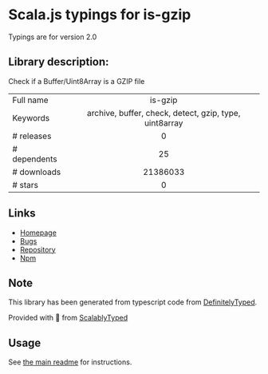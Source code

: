 
# Scala.js typings for is-gzip

Typings are for version 2.0

## Library description:
Check if a Buffer/Uint8Array is a GZIP file

|                    |                 |
| ------------------ | :-------------: |
| Full name          | is-gzip |
| Keywords           | archive, buffer, check, detect, gzip, type, uint8array |
| # releases         | 0 |
| # dependents       | 25 |
| # downloads        | 21386033 |
| # stars            | 0 |

## Links
- [Homepage](https://github.com/kevva/is-gzip#readme)
- [Bugs](https://github.com/kevva/is-gzip/issues)
- [Repository](https://github.com/kevva/is-gzip)
- [Npm](https://www.npmjs.com/package/is-gzip)
    


## Note
This library has been generated from typescript code from [DefinitelyTyped](https://definitelytyped.org).

Provided with :purple_heart: from [ScalablyTyped](https://github.com/oyvindberg/ScalablyTyped)

## Usage
See [the main readme](../../readme.md) for instructions.


